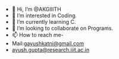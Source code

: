 - 👋 Hi, I’m @AKGIIITH
- 👀 I’m interested in Coding.
- 🌱 I’m currently learning C.
- 💞️ I’m looking to collaborate on Programs.
- 📫 How to reach me-
- Mail:gayushkatni@gmail.com
- ayush.gupta@research.iiit.ac.in

<!---
AKGIIITH/AKGIIITH is a ✨ special ✨ repository because its `README.md` (this file) appears on your GitHub profile.
You can click the Preview link to take a look at your changes.
--->
